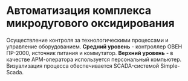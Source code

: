 # Автоматизация комплекса микродугового оксидирования
Осуществление контроля за технологическими процессами и управление оборудованием.
**Средний уровень** - контроллер ОВЕН ПР-2000, источник питания и коммутатор.
**Верхний уровень** - в качестве АРМ-оператора используется персональный компьютер. Визуализация процесса обеспечивается SCADA-системой Simple-Scada.
